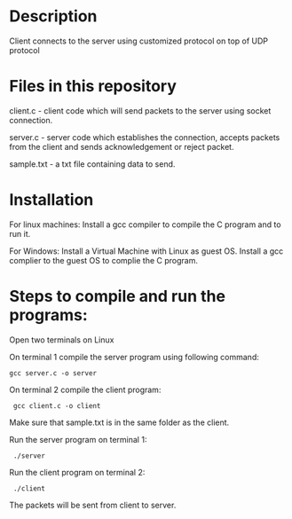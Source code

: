 

# Description
Client connects to the server using customized protocol on top of UDP protocol

# Files in this repository
client.c - client code which will send packets to the server using socket connection.

server.c - server code which establishes the connection, accepts packets from the client and sends acknowledgement or reject packet.

sample.txt - a txt file containing data to send.

# Installation

For linux machines:
Install a gcc compiler to compile the C program and to run it.

For Windows:
Install a Virtual Machine with Linux as guest OS. Install a gcc complier to the guest OS to complie the C program.

# Steps to compile and run the programs:

Open two terminals on Linux

On terminal 1 compile the server program using following command:

  `gcc server.c -o server`

On terminal 2 compile the client program:

  `	gcc client.c -o client`
  
Make sure that sample.txt is in the same folder as the client.

Run the server program on terminal 1:

  `	./server`
  
Run the client program on terminal 2:

  `	./client`
  
The packets will be sent from client to server.
